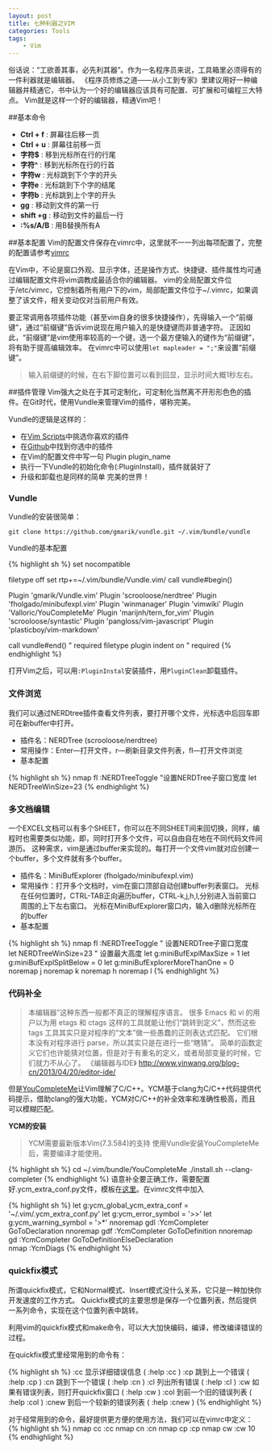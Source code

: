 ```yaml
---
layout: post
title: 七种利器之VIM
categories: Tools 
tags:
    - Vim
---
```


俗话说：“工欲善其事，必先利其器”。作为一名程序员来说，工具箱里必须得有的一件利器就是编辑器。
《程序员修炼之道——从小工到专家》里建议用好一种编辑器并精通它，书中认为一个好的编辑器应该具有可配置、可扩展和可编程三大特点。
Vim就是这样一个好的编辑器，精通Vim吧！

##基本命令 
- **Ctrl + f** : 屏幕往后移一页
- **Ctrl + u** : 屏幕往前移一页
- **字符$** : 移到光标所在行的行尾
- **字符^** : 移到光标所在行的行首
- **字符w** : 光标跳到下个字的开头
- **字符e** : 光标跳到下个字的结尾
- **字符b** : 光标跳到上个字的开头
- **gg** : 移动到文件的第一行
- **shift +g** : 移动到文件的最后一行
- **:%s/A/B** : 用B替换所有A


##基本配置 
Vim的配置文件保存在vimrc中，这里就不一一列出每项配置了，完整的配置请参考[vimrc](/source/tools/vimrc)

在Vim中，不论是窗口外观、显示字体，还是操作方式、快捷键、插件属性均可通过编辑配置文件将vim调教成最适合你的编辑器。
vim的全局配置文件位于/etc/vimrc，它控制着所有用户下的vim，局部配置文件位于~/.vimrc，如果调整了该文件，相关变动仅对当前用户有效。

要正常调用各项插件功能（甚至vim自身的很多快捷操作），先得输入一个“前缀键”，通过“前缀键”告诉vim说现在用户输入的是快捷键而非普通字符。
正因如此，“前缀键”是vim使用率较高的一个键，选一个最方便输入的键作为“前缀键”，将有助于提高编辑效率。
在vimrc中可以使用`let mapleader = ";"`来设置“前缀键”。
>输入前缀键的时候，在右下脚位置可以看到回显，显示时间大概1秒左右。

##插件管理 
Vim强大之处在于其可定制化，可定制化当然离不开形形色色的插件。在Git时代，使用Vundle来管理Vim的插件，堪称完美。

Vundle的逻辑是这样的：

* 在[Vim Scripts](http://vim-scripts.org/vim/scripts.html)中挑选你喜欢的插件
* 在[Github](https://github.com)中找到你选中的插件
* 在Vim的配置文件中写一句 Plugin plugin_name
* 执行一下Vundle的初始化命令(:PluginInstall)，插件就装好了
* 升级和卸载也是同样的简单
完美的世界！

### Vundle 
Vundle的安装很简单：

`git clone https://github.com/gmarik/vundle.git ~/.vim/bundle/vundle`

Vundle的基本配置

{% highlight sh %}
set nocompatible
 
filetype off
set rtp+=~/.vim/bundle/Vundle.vim/
call vundle#begin()

Plugin 'gmarik/Vundle.vim'
Plugin 'scrooloose/nerdtree'
Plugin 'fholgado/minibufexpl.vim'
Plugin 'winmanager'
Plugin 'vimwiki'
Plugin 'Valloric/YouCompleteMe'
Plugin 'marijnh/tern_for_vim'
Plugin 'scrooloose/syntastic'
Plugin 'pangloss/vim-javascript'
Plugin 'plasticboy/vim-markdown'

call vundle#end()            " required
filetype plugin indent on    " required
{% endhighlight %}

打开Vim之后，可以用`:PluginInstal`安装插件，用`PluginClean`卸载插件。

### 文件浏览
我们可以通过NERDtree插件查看文件列表，要打开哪个文件，光标选中后回车即可在新buffer中打开。

 * 插件名：NERDTree (scrooloose/nerdtree)
 * 常用操作：Enter—打开文件，<Leader>r—刷新目录文件列表，<Leader>fl—打开文件浏览
 * 基本配置
 
{% highlight sh %}
 nmap <Leader>fl :NERDTreeToggle<CR>
 "设置NERDTree子窗口宽度
 let NERDTreeWinSize=23
{% endhighlight %}

### 多文档编辑
一个EXCEL文档可以有多个SHEET，你可以在不同SHEET间来回切换，同样，编程时也需要类似功能，即，同时打开多个文件，可以自由自在地在不同代码文件间游历。
这种需求，vim是通过buffer来实现的。每打开一个文件vim就对应创建一个buffer，多个文件就有多个buffer。

 * 插件名：MiniBufExplorer (fholgado/minibufexpl.vim)
 * 常用操作：打开多个文档时，vim在窗口顶部自动创建buffer列表窗口。
	 光标在任何位置时，CTRL-TAB正向遍历buffer，CTRL-k,j,h,l,分别进入当前窗口周围的上下左右窗口。
	 光标在MiniBufExplorer窗口内，输入d删除光标所在的buffer
 * 基本配置

{% highlight sh %}
 nmap <Leader>fl :NERDTreeToggle<CR>
" 设置NERDTree子窗口宽度                                                                                                                 
let NERDTreeWinSize=23
" 设置最大高度
let g:miniBufExplMaxSize = 1
let g:miniBufExplSplitBelow = 0
let g:miniBufExplorerMoreThanOne = 0
noremap <C-J> <C-W>j
noremap <C-K> <C-W>k
noremap <C-H> <C-W>h
noremap <C-L> <C-W>l
{% endhighlight %}

### 代码补全
>本编辑器”这种东西一般都不真正的理解程序语言。
>很多 Emacs 和 vi 的用户以为用 etags 和 ctags 这样的工具就能让他们“跳转到定义”，然而这些 tags 工具其实只是对程序的“文本”做一些愚蠢的正则表达式匹配。
>它们根本没有对程序进行 parse，所以其实只是在进行一些“瞎猜”。
>简单的函数定义它们也许能猜对位置，但是对于有重名的定义，或者局部变量的时候，它们就力不从心了。
>		《编辑器与IDE》 http://www.yinwang.org/blog-cn/2013/04/20/editor-ide/


但是[YouCompleteMe](http://valloric.github.io/YouCompleteMe/)让Vim理解了C/C++。YCM基于clang为C/C++代码提供代码提示，借助clang的强大功能，YCM对C/C++的补全效率和准确性极高，而且可以模糊匹配。

**YCM的安装**
>YCM需要最新版本Vim(7.3.584)的支持
使用Vundle安装YouCompleteMe后，需要编译才能使用。

{% highlight sh %}
cd ~/.vim/bundle/YouCompleteMe
./install.sh --clang-completer
{% endhighlight %}
语意补全要正确工作，需要配置好.ycm_extra_conf.py文件，模板在[这里](https://gist.github.com/locojay/4950253)。在vimrc文件中加入

{% highlight sh %}
let g:ycm_global_ycm_extra_conf = '~/.vim/.ycm_extra_conf.py'
let g:ycm_error_symbol = '>>'
let g:ycm_warning_symbol = '>*'
nnoremap <leader>gdl :YcmCompleter GoToDeclaration<CR>
nnoremap <leader>gdf :YcmCompleter GoToDefinition<CR>
nnoremap <leader>gd :YcmCompleter GoToDefinitionElseDeclaration<CR>                                                                      
nmap <F4> :YcmDiags<CR>
{% endhighlight %}

### quickfix模式
所谓quickfix模式，它和Normal模式、Insert模式没什么关系，它只是一种加快你开发速度的工作方式。
Quickfix模式的主要思想是保存一个位置列表，然后提供一系列命令，实现在这个位置列表中跳转。 

利用vim的quickfix模式和make命令，可以大大加快编码，编译，修改编译错误的过程。

在quickfix模式里经常用到的命令有：

{% highlight sh %}
	:cc        显示详细错误信息 ( :help :cc )
	:cp        跳到上一个错误 ( :help :cp )
	:cn        跳到下一个错误 ( :help :cn )
	:cl        列出所有错误 ( :help :cl )
	:cw        如果有错误列表，则打开quickfix窗口 ( :help :cw )
	:col       到前一个旧的错误列表 ( :help :col )
	:cnew      到后一个较新的错误列表 ( :help :cnew )
{% endhighlight %}
  
对于经常用到的命令，最好提供更方便的使用方法，我们可以在vimrc中定义： 
{% highlight sh %}
	nmap <leader>cc :cc<cr>
	nmap <leader>cn :cn<cr>
	nmap <leader>cp :cp<cr>
	nmap <leader>cw :cw 10<cr> 
{% endhighlight %}











